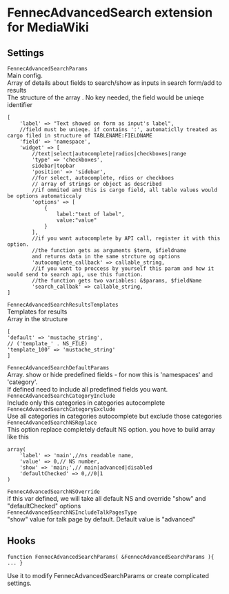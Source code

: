 # FennecAdvancedSearch extension for MediaWiki  

## Settings  

```FennecAdvancedSearchParams```  
Main config.  
Array of details about fields to search/show as inputs in search form/add to results  
The structure of the array .
No key needed, the field would be unieqe identifier
```
[
    'label' => "Text showed on form as input's label",
    //field must be unieqe. if contains ':', automaticlly treated as cargo filed in structure of TABLENAME:FIELDNAME
    'field' => 'namespace',
	'widget' => [
	    //text|select|autocomplete|radios|checkboxes|range
	    'type' => 'checkboxes',
	    sidebar|topbar
	    'position' => 'sidebar',
	    //for select, autocomplete, rdios or checkboes
	    // array of strings or object as described
	    //if ommited and this is cargo field, all table values would be options automaticcaly
	    'options' => [
	        {
	            label:"text of label",
	            value:"value"
	        }
	    ],
	    //if you want autocomplete by API call, register it with this option.
	    //the function gets as arguments $term, $fieldname
	    and returns data in the same strcture og options
	    'autocomplete_callback' => callable_string,
	    //if you want to proccess by yourself this param and how it would send to search api, use this function.
	    //the function gets two variables: &$params, $fieldName
	    'search_callbak' => callable_string,
]
```  
```FennecAdvancedSearchResultsTemplates```  
Templates for results  
Array in the structure  
```
[
'default' => 'mustache_string',
// ('template_' . NS_FILE)
'template_100' => 'mustache_string'
]
```
```FennecAdvancedSearchDefaultParams```  
Array. show or hide predefined fields - for now this is 'namespaces' and 'category'.   
If defined need to include all predefined fields you want.  
```FennecAdvancedSearchCategoryInclude```  
Include only this categories in categories autocomplete  
```FennecAdvancedSearchCategoryExclude```  
Use all categories in categories autocomplete but exclude those categories  
```FennecAdvancedSearchNSReplace```  
This option replace completely default NS option. you hove to build array like this  
```
array(
    'label' => 'main',//ns readable name,
    'value' => 0,// NS number,
    'show' => 'main;',// main|advanced|disabled
    'defaultChecked' => 0,//0|1
)
```  
```FennecAdvancedSearchNSOverride```  
if this var defined, we will take all default NS and override "show" and "defaultChecked" options  
```FennecAdvancedSearchNSIncludeTalkPagesType```  
"show" value for talk page by default. Default value is "advanced"  
## Hooks  
```
function FennecAdvancedSearchParams( &FennecAdvancedSearchParams ){ ... }
```
Use it to modify FennecAdvancedSearchParams or create complicated settings.
